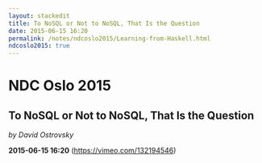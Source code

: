 ```yaml
---
layout: stackedit
title: To NoSQL or Not to NoSQL, That Is the Question
date: 2015-06-15 16:20
permalink: /notes/ndcoslo2015/Learning-from-Haskell.html
ndcoslo2015: true
---
```


# NDC Oslo 2015

## To NoSQL or Not to NoSQL, That Is the Question
*by David Ostrovsky*

**2015-06-15 16:20** (https://vimeo.com/132194546)